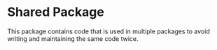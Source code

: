 # Shared Package

This package contains code that is used in multiple packages to avoid writing and maintaining the same code twice.
